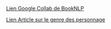[Lien Google Collab de BookNLP](https://colab.research.google.com/drive/1XV5GsVUF21x38vg5rLWjj2W7Ieb7q3X7)

[Lien Article sur le genre des personnage](https://ceur-ws.org/Vol-3558/paper2449.pdf)
